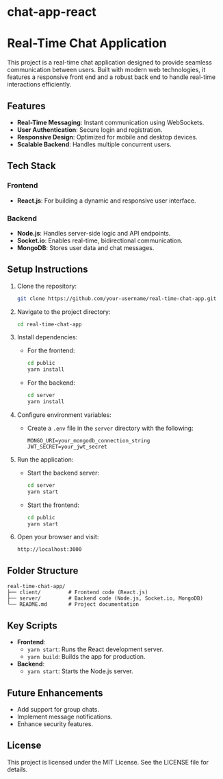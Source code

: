 ﻿# chat-app-react

# Real-Time Chat Application

This project is a real-time chat application designed to provide seamless communication between users. Built with modern web technologies, it features a responsive front end and a robust back end to handle real-time interactions efficiently.

## Features
- **Real-Time Messaging**: Instant communication using WebSockets.
- **User Authentication**: Secure login and registration.
- **Responsive Design**: Optimized for mobile and desktop devices.
- **Scalable Backend**: Handles multiple concurrent users.

## Tech Stack
### Frontend
- **React.js**: For building a dynamic and responsive user interface.

### Backend
- **Node.js**: Handles server-side logic and API endpoints.
- **Socket.io**: Enables real-time, bidirectional communication.
- **MongoDB**: Stores user data and chat messages.

## Setup Instructions
1. Clone the repository:
   ```bash
   git clone https://github.com/your-username/real-time-chat-app.git
   ```
2. Navigate to the project directory:
   ```bash
   cd real-time-chat-app
   ```

3. Install dependencies:
   - For the frontend:
     ```bash
     cd public
     yarn install
     ```
   - For the backend:
     ```bash
     cd server
     yarn install
     ```

4. Configure environment variables:
   - Create a `.env` file in the `server` directory with the following:
     ```env
     MONGO_URI=your_mongodb_connection_string
     JWT_SECRET=your_jwt_secret
     ```

5. Run the application:
   - Start the backend server:
     ```bash
     cd server
     yarn start
     ```
   - Start the frontend:
     ```bash
     cd public
     yarn start
     ```

6. Open your browser and visit:
   ```
   http://localhost:3000
   ```

## Folder Structure
```
real-time-chat-app/
├── client/         # Frontend code (React.js)
├── server/         # Backend code (Node.js, Socket.io, MongoDB)
└── README.md       # Project documentation
```

## Key Scripts
- **Frontend**:
  - `yarn start`: Runs the React development server.
  - `yarn build`: Builds the app for production.
- **Backend**:
  - `yarn start`: Starts the Node.js server.

## Future Enhancements
- Add support for group chats.
- Implement message notifications.
- Enhance security features.

## License
This project is licensed under the MIT License. See the LICENSE file for details.
